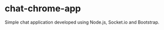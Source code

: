 chat-chrome-app
===============

Simple chat application developed using Node.js, Socket.io and Bootstrap.
